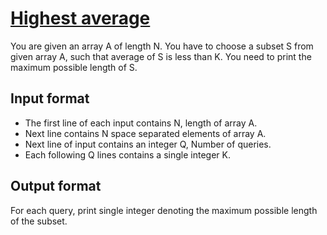 # [Highest average][link]

You are given an array A of length N. You have to choose a subset S from given array A, such that average of S is less than K. You need to print the maximum possible length of S.

## Input format

- The first line of each input contains N, length of array A.
- Next line contains N space separated elements of array A.
- Next line of input contains an integer Q, Number of queries.
- Each following Q lines contains a single integer K.

## Output format

For each query, print single integer denoting the maximum possible length of the subset.

[link]: https://www.hackerearth.com/practice/algorithms/searching/binary-search/practice-problems/algorithm/highest-average-25400da7/
